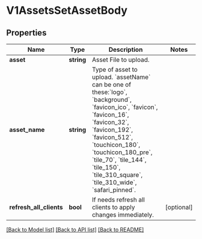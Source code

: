 # V1AssetsSetAssetBody

## Properties
Name | Type | Description | Notes
------------ | ------------- | ------------- | -------------
**asset** | **string** | Asset File to upload. | 
**asset_name** | **string** | Type of asset to upload. &#x60;assetName&#x60; can be one of these:&#x60;logo&#x60;, &#x60;background&#x60;, &#x60;favicon_ico&#x60;, &#x60;favicon&#x60;, &#x60;favicon_16&#x60;, &#x60;favicon_32&#x60;, &#x60;favicon_192&#x60;, &#x60;favicon_512&#x60;, &#x60;touchicon_180&#x60;, &#x60;touchicon_180_pre&#x60;, &#x60;tile_70&#x60;, &#x60;tile_144&#x60;, &#x60;tile_150&#x60;, &#x60;tile_310_square&#x60;, &#x60;tile_310_wide&#x60;, &#x60;safari_pinned&#x60;. | 
**refresh_all_clients** | **bool** | If needs refresh all clients to apply changes immediately. | [optional] 

[[Back to Model list]](../../README.md#documentation-for-models) [[Back to API list]](../../README.md#documentation-for-api-endpoints) [[Back to README]](../../README.md)

